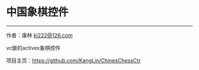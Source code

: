
# 中国象棋控件
--------------
作者：康林 <kl222@126.com>

vc做的activex象棋控件 

项目主页：https://github.com/KangLin/ChinesChessCtr
